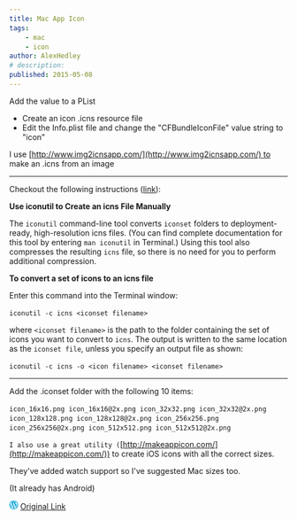 ```yaml
---
title: Mac App Icon
tags:
    - mac
    - icon
author: AlexHedley
# description: 
published: 2015-05-08
---
```


Add the value to a PList

- Create an icon .icns resource file
- Edit the Info.plist file and change the "CFBundleIconFile" value string to "icon"

I use [http://www.img2icnsapp.com/](http://www.img2icnsapp.com/) to make an .icns from an image

---

Checkout the following instructions ([link](http://developer.apple.com/library/mac/#documentation/GraphicsAnimation/Conceptual/HighResolutionOSX/Optimizing/Optimizing.html)):

**Use iconutil to Create an icns File Manually**

The `iconutil` command-line tool converts `iconset` folders to deployment-ready, high-resolution icns files. (You can find complete documentation for this tool by entering `man iconutil` in Terminal.) Using this tool also compresses the resulting `icns` file, so there is no need for you to perform additional compression.

**To convert a set of icons to an icns file**

Enter this command into the Terminal window:

`iconutil -c icns <iconset filename>`

where `<iconset filename>` is the path to the folder containing the set of icons you want to convert to `icns`. The output is written to the same location as the `iconset file`, unless you specify an output file as shown:

`iconutil -c icns -o <icon filename> <iconset filename>`

---

Add the .iconset folder with the following 10 items:

`icon_16x16.png icon_16x16@2x.png icon_32x32.png icon_32x32@2x.png icon_128x128.png icon_128x128@2x.png icon_256x256.png icon_256x256@2x.png icon_512x512.png icon_512x512@2x.png`

`I also use a great utility (`[http://makeappicon.com/](http://makeappicon.com/)) to create iOS icons with all the correct sizes.

They've added watch support so I've suggested Mac sizes too.

(It already has Android)

![Wordpress](../images/wordpress.png "Wordpress") [Original Link](https://alexhedley.wordpress.com/2015/05/08/mac-app-icon/)
